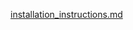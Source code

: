 [installation_instructions.md](https://github.com/user-attachments/files/20732205/installation_instructions.md)
